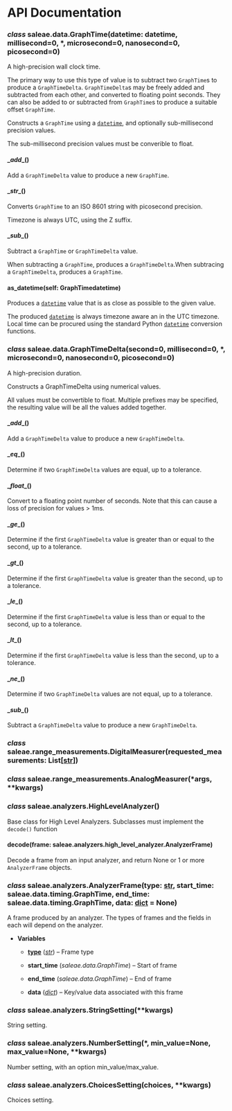 # API Documentation


### _class_ saleae.data.GraphTime(datetime: datetime, millisecond=0, \*, microsecond=0, nanosecond=0, picosecond=0)
A high-precision wall clock time.

The primary way to use this type of value is to subtract two `GraphTime`s to produce a `GraphTimeDelta`. `GraphTimeDelta`s
may be freely added and subtracted from each other, and converted to floating point seconds. They can also be added to or subtracted from `GraphTime`s
to produce a suitable offset `GraphTime`.

Constructs a `GraphTime` using a [`datetime`](https://docs.python.org/3/library/datetime.html#datetime.datetime), and optionally sub-millisecond precision values.

The sub-millisecond precision values must be converible to float.


#### \__add__()
Add a `GraphTimeDelta` value to produce a new `GraphTime`.


#### \__str__()
Converts `GraphTime` to an ISO 8601 string with picosecond precision.

Timezone is always UTC, using the Z suffix.


#### \__sub__()
Subtract a `GraphTime` or `GraphTimeDelta` value.

When subtracting a `GraphTime`, produces a `GraphTimeDelta`.When subtracing a `GraphTimeDelta`, produces a `GraphTime`.
#### as_datetime(self: GraphTimedatetime)
Produces a [`datetime`](https://docs.python.org/3/library/datetime.html#datetime.datetime) value that is as close as possible to the given value.

The produced [`datetime`](https://docs.python.org/3/library/datetime.html#datetime.datetime) is always timezone aware an in the UTC timezone. Local time can be procured
using the standard Python [`datetime`](https://docs.python.org/3/library/datetime.html#datetime.datetime) conversion functions.


### _class_ saleae.data.GraphTimeDelta(second=0, millisecond=0, \*, microsecond=0, nanosecond=0, picosecond=0)
A high-precision duration.

Constructs a GraphTimeDelta using numerical values.

All values must be convertible to float. Multiple prefixes may be specified, the resulting value will
be all the values added together.


#### \__add__()
Add a `GraphTimeDelta` value to produce a new `GraphTimeDelta`.


#### \__eq__()
Determine if two `GraphTimeDelta` values are equal, up to a tolerance.


#### \__float__()
Convert to a floating point number of seconds. Note that this can cause a loss of precision for values > 1ms.


#### \__ge__()
Determine if the first `GraphTimeDelta` value is greater than or equal to the second, up to a tolerance.


#### \__gt__()
Determine if the first `GraphTimeDelta` value is greater than the second, up to a tolerance.


#### \__le__()
Determine if the first `GraphTimeDelta` value is less than or equal to the second, up to a tolerance.


#### \__lt__()
Determine if the first `GraphTimeDelta` value is less than the second, up to a tolerance.


#### \__ne__()
Determine if two `GraphTimeDelta` values are not equal, up to a tolerance.


#### \__sub__()
Subtract a `GraphTimeDelta` value to produce a new `GraphTimeDelta`.


### _class_ saleae.range_measurements.DigitalMeasurer(requested_measurements: List[[str](https://docs.python.org/3/library/stdtypes.html#str)])

### _class_ saleae.range_measurements.AnalogMeasurer(\*args, \*\*kwargs)

### _class_ saleae.analyzers.HighLevelAnalyzer()
Base class for High Level Analyzers. Subclasses must implement the `decode()` function


#### decode(frame: saleae.analyzers.high_level_analyzer.AnalyzerFrame)
Decode a frame from an input analyzer, and return None or 1 or more `AnalyzerFrame` objects.


### _class_ saleae.analyzers.AnalyzerFrame(type: [str](https://docs.python.org/3/library/stdtypes.html#str), start_time: saleae.data.timing.GraphTime, end_time: saleae.data.timing.GraphTime, data: [dict](https://docs.python.org/3/library/stdtypes.html#dict) = None)
A frame produced by an analyzer.
The types of frames and the fields in each will depend on the analyzer.


* **Variables**

    
    * [**type**](https://docs.python.org/3/library/functions.html#type) ([*str*](https://docs.python.org/3/library/stdtypes.html#str)) – Frame type


    * **start_time** (*saleae.data.GraphTime*) – Start of frame


    * **end_time** (*saleae.data.GraphTime*) – End of frame


    * **data** ([*dict*](https://docs.python.org/3/library/stdtypes.html#dict)) – Key/value data associated with this frame



### _class_ saleae.analyzers.StringSetting(\*\*kwargs)
String setting.


### _class_ saleae.analyzers.NumberSetting(\*, min_value=None, max_value=None, \*\*kwargs)
Number setting, with an option min_value/max_value.


### _class_ saleae.analyzers.ChoicesSetting(choices, \*\*kwargs)
Choices setting.
